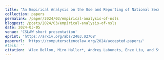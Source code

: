 ```yaml
---
title: "An Empirical Analysis on the Use and Reporting of National Security Letters"
collection: papers
permalink: /paper/2024/03/empirical-analysis-of-nsls
blogpost: /posts/2024/03/empirical-analysis-of-nsls
date: 2024-03-05
venue: 'CSLAW short presentation'
eprint: 'https://arxiv.org/abs/2403.02768'
paperurl: 'https://computersciencelaw.org/2024/accepted-papers/'
#talk: ''
citation: 'Alex Bellon, Miro Haller*, Andrey Labunets, Enze Liu, and Stefan Savage. 2024. &quot;An Empirical Analysis on the Use and Reporting of National Security Letters.&quot; <i>preprint</i>'
---
```

